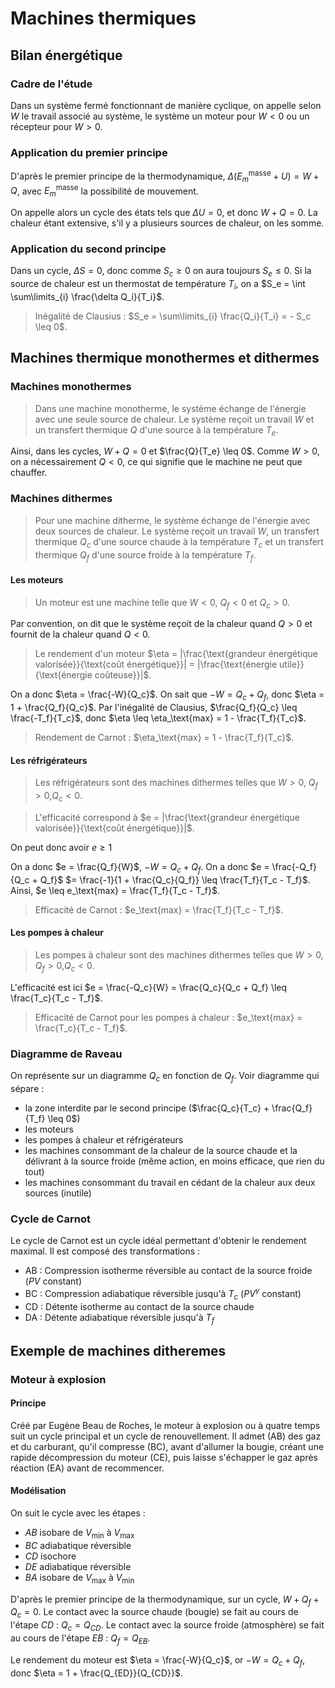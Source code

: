 # Machines thermiques
## Bilan énergétique
### Cadre de l'étude
Dans un système fermé fonctionnant de manière cyclique, on appelle selon $W$ le
travail associé au système, le système un moteur pour $W < 0$ ou un récepteur
pour $W > 0$.

### Application du premier principe
D'après le premier principe de la thermodynamique,
$\Delta(E_m^{\text{masse}} + U) = W + Q$,
avec $E_m^{\text{masse}}$ la possibilité de mouvement.

On appelle alors un cycle des états tels que $\Delta U = 0$, et donc $W + Q = 0$.
La chaleur étant extensive, s'il y a plusieurs sources de chaleur, on les somme.

### Application du second principe
Dans un cycle, $\Delta S = 0$, donc comme $S_c \geq 0$
on aura toujours $S_e \leq 0$. Si la source de chaleur est un thermostat de
température $T_i$, on a $S_e = \int \sum\limits_{i} \frac{\delta Q_i}{T_i}$.

> Inégalité de Clausius : $S_e = \sum\limits_{i} \frac{Q_i}{T_i} = - S_c \leq 0$.

## Machines thermique monothermes et dithermes
### Machines monothermes
> Dans une machine monotherme, le système échange de l'énergie avec une seule
> source de chaleur. Le système reçoit un travail $W$ et un transfert thermique $Q$ d'une source à la température $T_e$.

Ainsi, dans les cycles, $W + Q = 0$ et $\frac{Q}{T_e} \leq 0$. Comme $W > 0$,
on a nécessairement $Q < 0$, ce qui signifie que le machine ne peut que
chauffer.

### Machines dithermes
> Pour une machine ditherme, le système échange de l'énergie avec deux sources de
> chaleur. Le système reçoit un travail $W$, un transfert thermique $Q_c$ d'une
> source chaude à la température $T_c$ et un transfert thermique $Q_f$ d'une
> source froide à la température $T_f$.

#### Les moteurs
> Un moteur est une machine telle que $W < 0$, $Q_f < 0$ et $Q_c > 0$.

Par convention, on dit que le système reçoit de la chaleur quand $Q > 0$
et fournit de la chaleur quand $Q < 0$.

> Le rendement d'un moteur $\eta = |\frac{\text{grandeur énergétique valorisée}}{\text{coût énergétique}}| = |\frac{\text{énergie utile}}{\text{énergie coûteuse}}|$.

On a donc $\eta = \frac{-W}{Q_c}$. On sait que $-W = Q_c + Q_f$, donc
$\eta = 1 + \frac{Q_f}{Q_c}$. Par l'inégalité de Clausius, $\frac{Q_f}{Q_c} \leq \frac{-T_f}{T_c}$,
donc $\eta \leq \eta_\text{max} = 1 - \frac{T_f}{T_c}$.

> Rendement de Carnot : $\eta_\text{max} = 1 - \frac{T_f}{T_c}$.

#### Les réfrigérateurs
> Les réfrigérateurs sont des machines dithermes telles que $W > 0$, $Q_f > 0$,$Q_c < 0$.

> L'efficacité correspond à $e = |\frac{\text{grandeur énergétique valorisée}}{\text{coût énergétique}}|$.

On peut donc avoir $e \geq 1$

On a donc $e = \frac{Q_f}{W}$, $-W = Q_c + Q_f$. On a donc $e = \frac{-Q_f}{Q_c + Q_f}$
$= \frac{-1}{1 + \frac{Q_c}{Q_f}} \leq \frac{T_f}{T_c - T_f}$. Ainsi, $e \leq e_\text{max} = \frac{T_f}{T_c - T_f}$.

> Efficacité de Carnot : $e_\text{max} = \frac{T_f}{T_c - T_f}$.

#### Les pompes à chaleur
> Les pompes à chaleur sont des machines dithermes telles que $W > 0$, $Q_f > 0$,$Q_c < 0$.

L'efficacité est ici $e = \frac{-Q_c}{W} = \frac{Q_c}{Q_c + Q_f} \leq \frac{T_c}{T_c - T_f}$.

> Efficacité de Carnot pour les pompes à chaleur : $e_\text{max} = \frac{T_c}{T_c - T_f}$.

### Diagramme de Raveau
On représente sur un diagramme $Q_c$ en fonction de $Q_f$. Voir diagramme qui
sépare :
- la zone interdite par le second principe ($\frac{Q_c}{T_c} + \frac{Q_f}{T_f} \leq 0$)
- les moteurs
- les pompes à chaleur et réfrigérateurs
- les machines consommant de
  la chaleur de la source chaude et la délivrant à la source froide (même
  action, en moins efficace, que rien du tout)
- les machines consommant du travail en
  cédant de la chaleur aux deux sources (inutile)

### Cycle de Carnot
Le cycle de Carnot est un cycle idéal permettant d'obtenir le rendement maximal.
Il est composé des transformations :
- AB : Compression isotherme réversible au contact de la source froide ($PV$
  constant)
- BC : Compression adiabatique réversible jusqu'à $T_c$ ($PV^{\gamma}$ constant)
- CD : Détente isotherme au contact de la source chaude
- DA : Détente adiabatique réversible jusqu'à $T_f$

## Exemple de machines ditheremes
### Moteur à explosion
#### Principe
Créé par Eugène Beau de Roches, le moteur à explosion ou à quatre temps suit
un cycle principal et un cycle de renouvellement. Il admet (AB) des gaz et du
carburant, qu'il compresse (BC), avant d'allumer la bougie, créant une rapide
décompression du moteur (CE), puis laisse s'échapper le gaz après réaction (EA)
avant de recommencer.

#### Modélisation
On suit le cycle avec les étapes :
- $AB$ isobare de $V_\text{min}$ à $V_\text{max}$
- $BC$ adiabatique réversible
- $CD$ isochore
- $DE$ adiabatique réversible
- $BA$ isobare de $V_\text{max}$ à $V_\text{min}$

D'après le premier principe de la thermodynamique, sur un cycle,
$W + Q_f + Q_c = 0$. Le contact avec la source chaude (bougie) se fait au cours
de l'étape $CD$ :  $Q_c = Q_{CD}$. Le contact avec la source froide (atmosphère)
se fait au cours de l'étape $EB$ : $Q_f = Q_{EB}$.

Le rendement du moteur est $\eta = \frac{-W}{Q_c}$,
or $- W = Q_c + Q_f$, donc $\eta = 1 + \frac{Q_{ED}}{Q_{CD}}$.
